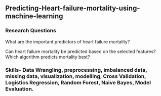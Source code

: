 ## Predicting-Heart-failure-mortality-using-machine-learning

### Research Questions

What are the important predictors of heart failure mortality?

Can heart failure mortality be predicted based on the selected features? Which algorithm predicts mortality best?

### Skills- Data Wrangling, preprocessing, imbalanced data, missing data, visualization, modelling, Cross Validation, Logistics Regression, Random Forest, Naive Bayes, Model Evaluation.
